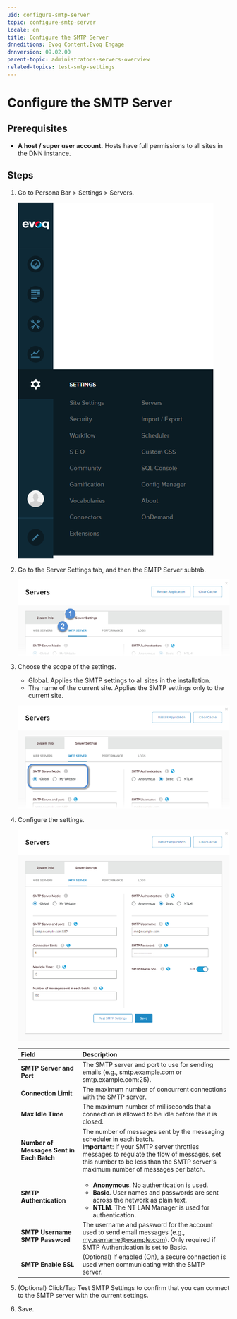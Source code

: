 ```yaml
---
uid: configure-smtp-server
topic: configure-smtp-server
locale: en
title: Configure the SMTP Server
dnneditions: Evoq Content,Evoq Engage
dnnversion: 09.02.00
parent-topic: administrators-servers-overview
related-topics: test-smtp-settings
---
```


# Configure the SMTP Server

## Prerequisites

*   **A host / super user account.** Hosts have full permissions to all sites in the DNN instance.

## Steps

1.  Go to Persona Bar \> Settings \> Servers.
    
    ![Persona Bar > Settings > Servers](/images/scr-pbar-host-Settings-E91.png)
    
2.  Go to the Server Settings tab, and then the SMTP Server subtab.
    
    ![Server Settings > SMTP Server](/images/scr-pbtabs-host-Settings-Servers-ServerSettings-SMTPServer-E90.png)
    
3.  Choose the scope of the settings.
    
    *   Global. Applies the SMTP settings to all sites in the installation.
    *   The name of the current site. Applies the SMTP settings only to the current site.
    
      
    
    ![SMTP Server Mode](/images/scr-Servers-ServerSettings-SMTPServer-SMTPServerMode-E90.png)
    
      
    
4.  Configure the settings.
    
      
    
    ![SMTP Server settings](/images/scr-Servers-ServerSettings-SMTPServer-E90.png)
    
      
    |Field|Description|
    |---|---|
    |<strong>SMTP Server and Port</strong>|The SMTP server and port to use for sending emails (e.g., smtp.example.com or smtp.example.com:25).|
    |<strong>Connection Limit</strong>|The maximum number of concurrent connections with the SMTP server.|
    |<strong>Max Idle Time</strong>|The maximum number of milliseconds that a connection is allowed to be idle before the it is closed.|
    |<strong>Number of Messages Sent in Each Batch</strong>|The number of messages sent by the messaging scheduler in each batch. <div class="red-callout"><strong>Important</strong>: If your SMTP server throttles messages to regulate the flow of messages, set this number to be less than the SMTP server's maximum number of messages per batch.</div>|
    |<strong>SMTP Authentication</strong>|<ul><li><strong>Anonymous</strong>. No authentication is used.</li><li><strong>Basic</strong>. User names and passwords are sent across the network as plain text.</li><li><strong>NTLM</strong>. The NT LAN Manager is used for authentication.</li></ul>|
    |<strong>SMTP Username<br />SMTP Password</strong>|The username and password for the account used to send email messages (e.g., myusername@example.com). Only required if SMTP Authentication is set to Basic.|
    |<strong>SMTP Enable SSL</strong>|(Optional) If enabled (On), a secure connection is used when communicating with the SMTP server.|
    
5.  (Optional) Click/Tap Test SMTP Settings to confirm that you can connect to the SMTP server with the current settings.
6.  Save.